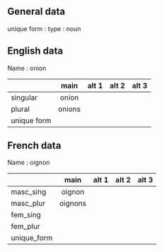 ## General data

unique form :
type : noun

## English data

Name : onion

|             |  main  | alt 1 | alt 2 | alt 3 |
| :---------- | :----: | :---: | :---: | ----- |
| singular    | onion  |       |       |       |
| plural      | onions |       |       |       |
| unique form |        |       |       |       |

## French data

Name : oignon

|             |  main   | alt 1 | alt 2 | alt 3 |
| :---------- | :-----: | :---: | :---: | :---: |
| masc_sing   | oignon  |       |       |       |
| masc_plur   | oignons |       |       |       |
| fem_sing    |         |       |       |       |
| fem_plur    |         |       |       |       |
| unique_form |         |       |       |       |


